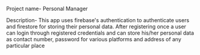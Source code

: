 Project name- Personal Manager


Description- This app uses firebase's authentication to authenticate users and firestore for storing their personal data.
After registering once a user can login through registered credentials and can store his/her personal data as contact number, password for various platforms and address of any particular place
